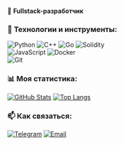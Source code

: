🚀 **Fullstack-разработчик**  


### 🔧 **Технологии и инструменты**:
![Python](https://img.shields.io/badge/-Python-3776AB?style=flat-square&logo=Python&logoColor=white)
![C++](https://img.shields.io/badge/-C++-00599C?style=flat-square&logo=c%2B%2B&logoColor=white)
![Go](https://img.shields.io/badge/-Go-00ADD8?style=flat-square&logo=go&logoColor=white)
![Solidity](https://img.shields.io/badge/-Solidity-363636?style=flat-square&logo=solidity&logoColor=white)  
![JavaScript](https://img.shields.io/badge/-JavaScript-F7DF1E?style=flat-square&logo=JavaScript&logoColor=black)
![Docker](https://img.shields.io/badge/-Docker-2496ED?style=flat-square&logo=Docker&logoColor=white)  
![Git](https://img.shields.io/badge/-Git-F05032?style=flat-square&logo=Git&logoColor=white)


### 📊 **Моя статистика**:
[![GitHub Stats](https://github-readme-stats.vercel.app/api?username=ВАШ_НИКНАЙМ&show_icons=true&theme=radical)](https://github.com/shipenok)
[![Top Langs](https://github-readme-stats.vercel.app/api/top-langs/?username=ВАШ_НИКНАЙМ&layout=compact&theme=radical)](https://github.com/shipenok)



### 📫 **Как связаться**:
[![Telegram](https://img.shields.io/badge/-Telegram-26A5E4?style=flat-square&logo=Telegram&logoColor=white)](https://t.me/androvasilich)
[![Email](https://img.shields.io/badge/-Email-D14836?style=flat-square&logo=Gmail&logoColor=white)](mailto:avshipenok@gmail.com)
